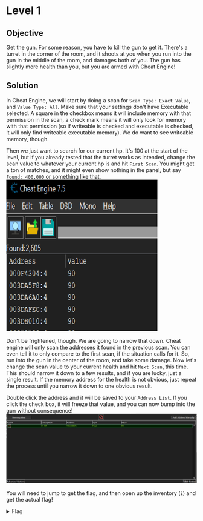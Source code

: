 # Level 1

## Objective
Get the gun. For some reason, you have to kill the gun to get it. There's a turret in the corner of the room, and it shoots 
at you when you run into the gun in the middle of the room, and damages both of you. The gun has slightly more health than 
you, but you are armed with Cheat Engine!

## Solution
In Cheat Engine, we will start by doing a scan for `Scan Type: Exact Value`, and `Value Type: All`. Make sure that your 
settings don't have Executable selected. A square in the checkbox means it will include memory with that permission in the 
scan, a check mark means it will only look for memory with that permission (so if writeable is checked and executable is 
checked, it will only find writeable executable memory). We do want to see writeable memory, though. 

Then we just want to search for our current hp. It's 100 at the start of the level, but if you already tested that the turret
works as intended, change the scan value to whatever your current hp is and hit `First Scan`. You might get a ton of matches, 
and it might even show nothing in the panel, but say `Found: 400,000` or something like that.
<br/>
<img alt="Level 1 CE" height="400" src="img/L1 CE Scan.png" title="CE Scan" width="400"/>
<br/>

Don't be frightened, though. We are going to narrow that down. Cheat engine will only scan the addresses it found in the 
previous scan. You can even tell it to only compare to the first scan, if the situation calls for it. So, run into the gun
in the center of the room, and take some damage. Now let's change the scan value to your current health and hit `Next Scan`,
this time. This should narrow it down to a few results, and if you are lucky, just a single result. If the memory address
for the health is not obvious, just repeat the process until you narrow it down to one obvious result.

Double click the address and it will be saved to your `Address List`. If you click the check box, it will freeze that value,
and you can now bump into the gun without consequence!
<br/>
<img alt="Level 1 CE" src="img/L1 Address List.png" title="Address List" />
<br/>

You will need to jump to get the flag, and then open up the inventory (`i`) and get the actual flag!

<details>
<summary>Flag</summary>
GHCTF{this_is_the_first_flag_woot}  
<br/>
<img alt="Level 0 solution" height="400" src="img/L1.png" title="Flag" width="400"/>
</details>
